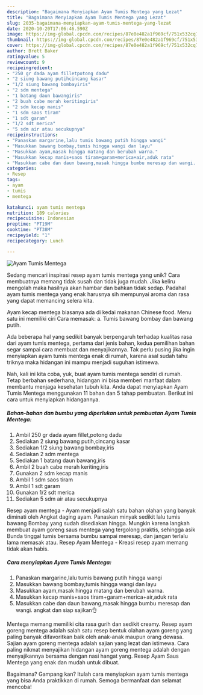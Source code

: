 ```yaml
---
description: "Bagaimana Menyiapkan Ayam Tumis Mentega yang Lezat"
title: "Bagaimana Menyiapkan Ayam Tumis Mentega yang Lezat"
slug: 2035-bagaimana-menyiapkan-ayam-tumis-mentega-yang-lezat
date: 2020-10-20T17:06:46.590Z
image: https://img-global.cpcdn.com/recipes/87e0e482a1f969cf/751x532cq70/ayam-tumis-mentega-foto-resep-utama.jpg
thumbnail: https://img-global.cpcdn.com/recipes/87e0e482a1f969cf/751x532cq70/ayam-tumis-mentega-foto-resep-utama.jpg
cover: https://img-global.cpcdn.com/recipes/87e0e482a1f969cf/751x532cq70/ayam-tumis-mentega-foto-resep-utama.jpg
author: Brett Baker
ratingvalue: 5
reviewcount: 9
recipeingredient:
- "250 gr dada ayam filletpotong dadu"
- "2 siung bawang putihcincang kasar"
- "1/2 siung bawang bombayiris"
- "2 sdm mentega"
- "1 batang daun bawangiris"
- "2 buah cabe merah keritingiris"
- "2 sdm kecap manis"
- "1 sdm saos tiram"
- "1 sdt garam"
- "1/2 sdt merica"
- "5 sdm air atau secukupnya"
recipeinstructions:
- "Panaskan margarine,lalu tumis bawang putih hingga wangi"
- "Masukkan bawang bombay,tumis hingga wangi dan layu"
- "Masukkan ayam,masak hingga matang dan berubah warna."
- "Masukkan kecap manis+saos tiram+garam+merica+air,aduk rata"
- "Masukkan cabe dan daun bawang,masak hingga bumbu meresap dan wangi. angkat dan siap sajikan👌"
categories:
- Resep
tags:
- ayam
- tumis
- mentega

katakunci: ayam tumis mentega 
nutrition: 189 calories
recipecuisine: Indonesian
preptime: "PT19M"
cooktime: "PT38M"
recipeyield: "1"
recipecategory: Lunch

---
```



![Ayam Tumis Mentega](https://img-global.cpcdn.com/recipes/87e0e482a1f969cf/751x532cq70/ayam-tumis-mentega-foto-resep-utama.jpg)

Sedang mencari inspirasi resep ayam tumis mentega yang unik? Cara membuatnya memang tidak susah dan tidak juga mudah. Jika keliru mengolah maka hasilnya akan hambar dan bahkan tidak sedap. Padahal ayam tumis mentega yang enak harusnya sih mempunyai aroma dan rasa yang dapat memancing selera kita.

Ayam kecap mentega biasanya ada di kedai makanan Chinese food. Menu satu ini memiliki ciri Cara memasak: a. Tumis bawang bombay dan bawang putih.

Ada beberapa hal yang sedikit banyak berpengaruh terhadap kualitas rasa dari ayam tumis mentega, pertama dari jenis bahan, kedua pemilihan bahan segar sampai cara membuat dan menyajikannya. Tak perlu pusing jika ingin menyiapkan ayam tumis mentega enak di rumah, karena asal sudah tahu triknya maka hidangan ini mampu menjadi suguhan istimewa.


Nah, kali ini kita coba, yuk, buat ayam tumis mentega sendiri di rumah. Tetap berbahan sederhana, hidangan ini bisa memberi manfaat dalam membantu menjaga kesehatan tubuh kita. Anda dapat menyiapkan Ayam Tumis Mentega menggunakan 11 bahan dan 5 tahap pembuatan. Berikut ini cara untuk menyiapkan hidangannya.

<!--inarticleads1-->

##### Bahan-bahan dan bumbu yang diperlukan untuk pembuatan Ayam Tumis Mentega:

1. Ambil 250 gr dada ayam fillet,potong dadu
1. Sediakan 2 siung bawang putih,cincang kasar
1. Sediakan 1/2 siung bawang bombay,iris
1. Sediakan 2 sdm mentega
1. Sediakan 1 batang daun bawang,iris
1. Ambil 2 buah cabe merah keriting,iris
1. Gunakan 2 sdm kecap manis
1. Ambil 1 sdm saos tiram
1. Ambil 1 sdt garam
1. Gunakan 1/2 sdt merica
1. Sediakan 5 sdm air atau secukupnya


Resep ayam mentega - Ayam menjadi salah satu bahan olahan yang banyak diminati oleh Angkat daging ayam. Panaskan minyak sedikit lalu tumis bawang Bombay yang sudah disediakan hingga. Mungkin karena langkah membuat ayam goreng saus mentega yang tergolong praktis, sehingga asik Bunda tinggal tumis bersama bumbu sampai meresap, dan jangan terlalu lama memasak atau. Resep Ayam Mentega - Kreasi resep ayam memang tidak akan habis. 

<!--inarticleads2-->

##### Cara menyiapkan Ayam Tumis Mentega:

1. Panaskan margarine,lalu tumis bawang putih hingga wangi
1. Masukkan bawang bombay,tumis hingga wangi dan layu
1. Masukkan ayam,masak hingga matang dan berubah warna.
1. Masukkan kecap manis+saos tiram+garam+merica+air,aduk rata
1. Masukkan cabe dan daun bawang,masak hingga bumbu meresap dan wangi. angkat dan siap sajikan👌


Mentega memang memiliki cita rasa gurih dan sedikit creamy. Resep ayam goreng mentega adalah salah satu resep bentuk olahan ayam goreng yang paling banyak difavoritkan baik oleh anak-anak maupun orang dewasa. Sajian ayam goreng mentega adalah sajian yang lezat dan istimewa. Cara paling nikmat menyajikan hidangan ayam goreng mentega adalah dengan menyajikannya bersama dengan nasi hangat yang. Resep Ayam Saus Mentega yang enak dan mudah untuk dibuat. 

Bagaimana? Gampang kan? Itulah cara menyiapkan ayam tumis mentega yang bisa Anda praktikkan di rumah. Semoga bermanfaat dan selamat mencoba!
